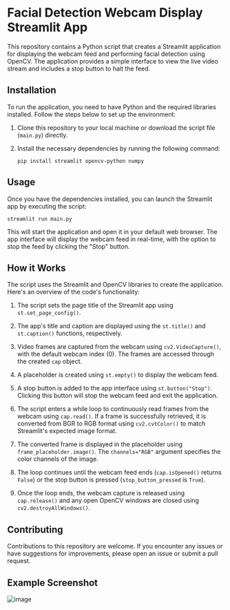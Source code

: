 # Facial Detection Webcam Display Streamlit App

This repository contains a Python script that creates a Streamlit application for displaying the webcam feed and performing facial detection using OpenCV. The application provides a simple interface to view the live video stream and includes a stop button to halt the feed.

## Installation

To run the application, you need to have Python and the required libraries installed. Follow the steps below to set up the environment:

1. Clone this repository to your local machine or download the script file (`main.py`) directly.

2. Install the necessary dependencies by running the following command:
   ```
   pip install streamlit opencv-python numpy
   ```

## Usage

Once you have the dependencies installed, you can launch the Streamlit app by executing the script:

```
streamlit run main.py
```

This will start the application and open it in your default web browser. The app interface will display the webcam feed in real-time, with the option to stop the feed by clicking the "Stop" button.

## How it Works

The script uses the Streamlit and OpenCV libraries to create the application. Here's an overview of the code's functionality:

1. The script sets the page title of the Streamlit app using `st.set_page_config()`.

2. The app's title and caption are displayed using the `st.title()` and `st.caption()` functions, respectively.

3. Video frames are captured from the webcam using `cv2.VideoCapture()`, with the default webcam index (0). The frames are accessed through the created `cap` object.

4. A placeholder is created using `st.empty()` to display the webcam feed.

5. A stop button is added to the app interface using `st.button("Stop")`. Clicking this button will stop the webcam feed and exit the application.

6. The script enters a while loop to continuously read frames from the webcam using `cap.read()`. If a frame is successfully retrieved, it is converted from BGR to RGB format using `cv2.cvtColor()` to match Streamlit's expected image format.

7. The converted frame is displayed in the placeholder using `frame_placeholder.image()`. The `channels="RGB"` argument specifies the color channels of the image.

8. The loop continues until the webcam feed ends (`cap.isOpened()` returns `False`) or the stop button is pressed (`stop_button_pressed` is `True`).

9. Once the loop ends, the webcam capture is released using `cap.release()` and any open OpenCV windows are closed using `cv2.destroyAllWindows()`.

## Contributing

Contributions to this repository are welcome. If you encounter any issues or have suggestions for improvements, please open an issue or submit a pull request.

## Example Screenshot
![image](https://github.com/petermartens98/Streamlit-OpenCV-Webcam-Display-Web-App/assets/87671757/c4eff4c5-e310-46c1-9b0f-ec3aa87cb463)
